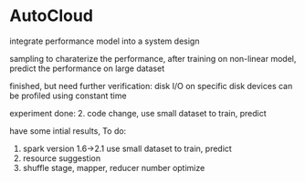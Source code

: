 # AutoCloud

integrate performance model into a system design

sampling to charaterize the performance, after training on non-linear model, predict the performance on large dataset

finished, but need further verification:
disk I/O on specific disk devices can be profiled using constant time

experiment done:
2. code change, use small dataset to train, predict

have some intial results, To do:
1. spark version 1.6->2.1 use small dataset to train, predict
3. resource suggestion
4. shuffle stage, mapper, reducer number optimize
